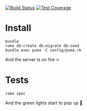 [![Build Status](https://travis-ci.org/ourcities/hub-api.svg?branch=master)](https://travis-ci.org/ourcities/hub-api)
[![Test
Coverage](https://codeclimate.com/github/ourcities/hub-api/badges/coverage.svg)](https://codeclimate.com/github/ourcities/hub-api/coverage)

# Install
```
bundle
rake db:create db:migrate db:seed
bundle exec puma -C config/puma.rb
```
And the server is on fire :fire:

# Tests
```
rake spec
```
And the green lights start to pop up :green_heart:
